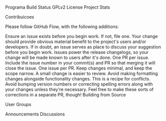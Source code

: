 Programa
Build Status GPLv2 License Project Stats

Contribuicoes

Please follow GitHub Flow, with the following additions:

Ensure an issue exists before you begin work. If not, file one.
Your change should provide obvious material benefit to the project's users and/or developers. If in doubt, an issue serves as place to discuss your suggestion before you begin work.
Issues power the release changelogs, so your change will be made known to users after it's done.
One PR per issue. Include the issue number in your commit(s) and PR so that merging it will close the issue.
One issue per PR. Keep changes minimal, and keep the scope narrow. A small change is easier to review.
Avoid making formatting changes alongside functionality changes. This is a recipe for conflicts.
Avoid bumping version numbers or correcting spelling errors along with your changes unless they're necessary.
Feel free to make these sorts of corrections in a separate PR, though!
Building from Source

User Groups

Announcements
Discussions

